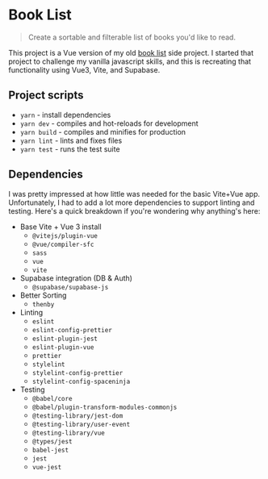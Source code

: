 # Book List

> Create a sortable and filterable list of books you'd like to read.

This project is a Vue version of my old [book list](https://github.com/spaceninja/book-list) side project. I started that project to challenge my vanilla javascript skills, and this is recreating that functionality using Vue3, Vite, and Supabase.

## Project scripts

- `yarn` - install dependencies
- `yarn dev` - compiles and hot-reloads for development
- `yarn build` - compiles and minifies for production
- `yarn lint` - lints and fixes files
- `yarn test` - runs the test suite

## Dependencies

I was pretty impressed at how little was needed for the basic Vite+Vue app. Unfortunately, I had to add a lot more dependencies to support linting and testing. Here's a quick breakdown if you're wondering why anything's here:

- Base Vite + Vue 3 install
  - `@vitejs/plugin-vue`
  - `@vue/compiler-sfc`
  - `sass`
  - `vue`
  - `vite`
- Supabase integration (DB & Auth)
  - `@supabase/supabase-js`
- Better Sorting
  - `thenby`
- Linting
  - `eslint`
  - `eslint-config-prettier`
  - `eslint-plugin-jest`
  - `eslint-plugin-vue`
  - `prettier`
  - `stylelint`
  - `stylelint-config-prettier`
  - `stylelint-config-spaceninja`
- Testing
  - `@babel/core`
  - `@babel/plugin-transform-modules-commonjs`
  - `@testing-library/jest-dom`
  - `@testing-library/user-event`
  - `@testing-library/vue`
  - `@types/jest`
  - `babel-jest`
  - `jest`
  - `vue-jest`

